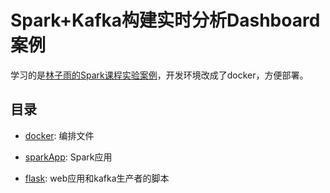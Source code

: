 # Spark+Kafka构建实时分析Dashboard案例

学习的是[林子雨的Spark课程实验案例](https://dblab.xmu.edu.cn/post/spark-kafka-dashboard/)，开发环境改成了docker，方便部署。

## 目录

- [docker](.container/README.md): 编排文件

- [sparkApp](./spark/README.md): Spark应用

- [flask](./flask/README.md): web应用和kafka生产者的脚本
